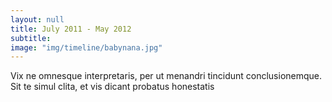 ```yaml
---
layout: null
title: July 2011 - May 2012
subtitle:
image: "img/timeline/babynana.jpg"
---
```

Vix ne omnesque interpretaris, per ut menandri tincidunt conclusionemque. Sit te simul clita, et vis dicant probatus honestatis
